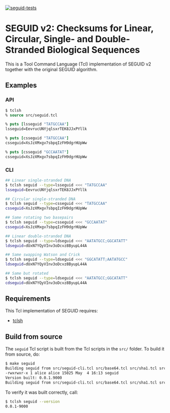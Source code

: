 [![seguid-tests](https://github.com/seguid/seguid-tcl/actions/workflows/seguid-tests.yml/badge.svg)](https://github.com/seguid/seguid-tcl/actions/workflows/seguid-tests.yml)

# SEGUID v2: Checksums for Linear, Circular, Single- and Double-Stranded Biological Sequences

This is a Tool Command Language (Tcl) implementation of SEGUID v2
together with the original SEGUID algorithm.


## Examples

### API

```tcl
$ tclsh
% source src/seguid.tcl

% puts [lsseguid "TATGCCAA"]
lsseguid=EevrucUNYjqlsxrTEK8JJxPYllk

% puts [csseguid "TATGCCAA"]
csseguid=XsJzXMxgv7sbpqIzFH9dgrHUpWw

% puts [csseguid "GCCAATAT"]
csseguid=XsJzXMxgv7sbpqIzFH9dgrHUpWw
```


### CLI

```sh
## Linear single-stranded DNA
$ tclsh seguid --type=lsseguid <<< "TATGCCAA"
lsseguid=EevrucUNYjqlsxrTEK8JJxPYllk

## Circular single-stranded DNA
$ tclsh seguid --type=csseguid <<< "TATGCCAA"
csseguid=XsJzXMxgv7sbpqIzFH9dgrHUpWw

## Same rotating two basepairs
$ tclsh seguid --type=csseguid <<< "GCCAATAT"
csseguid=XsJzXMxgv7sbpqIzFH9dgrHUpWw

## Linear double-stranded DNA
$ tclsh seguid --type=ldseguid <<< "AATATGCC;GGCATATT"
ldseguid=dUxN7YQyVInv3oDcvz8ByupL44A

## Same swapping Watson and Crick 
$ tclsh seguid --type=ldseguid <<< "GGCATATT;AATATGCC"
ldseguid=dUxN7YQyVInv3oDcvz8ByupL44A

## Same but rotated
$ tclsh seguid --type=ldseguid <<< "AATATGCC;GGCATATT"
cdseguid=dUxN7YQyVInv3oDcvz8ByupL44A
```


## Requirements

This Tcl implementation of SEGUID requires:

* [tclsh]



## Build from source

The `seguid` Tcl script is built from the Tcl scripts in the `src/`
folder.  To build it from source, do:

```sh
$ make seguid
Building seguid from src/seguid-cli.tcl src/base64.tcl src/sha1.tcl src/seguid.tcl ...
-rwxrwxr-x 1 alice alice 15025 May  4 16:13 seguid
Version built: 0.0.1.9000
Building seguid from src/seguid-cli.tcl src/base64.tcl src/sha1.tcl src/seguid.tcl ... done
```

To verify it was built correctly, call:

```sh
$ tclsh seguid --version
0.0.1-9000
```


[tclsh]: https://wiki.tcl-lang.org/page/tclsh
